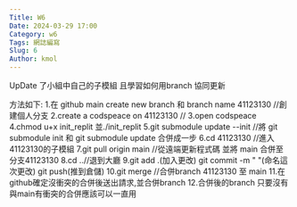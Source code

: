 ```yaml
---
Title: W6
Date: 2024-03-29 17:00
Category: w6
Tags: 網誌編寫
Slug: 6
Author: kmol
---
```




<!-- PELICAN_END_SUMMARY -->
UpDate 了小組中自己的子模組 且學習如何用branch 協同更新

方法如下: 1.在 github main create new branch 和 branch name 41123130 //創建個人分支 2.create a codspeace on 41123130 // 3.open codspeace 4.chmod u+x init_replit 並./init_replit 5.git submodule update --init //將 git submodule init 和 git submodule update 合併成一步 6.cd 41123130 //進入41123130的子模組 7.git pull origin main //從遠端更新程式碼 並將 main 合併至分支41123130 8.cd ..//退到大廳 9.git add .(加入更改) git commit -m " "(命名這次更改) git push(推到倉儲) 10.git merge //合併branch 41123130 至 main 11.在github確定沒衝突的合併後送出請求,並合併branch 12.合併後的branch 只要沒有與main有衝突的合併應該可以一直用


